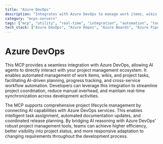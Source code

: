 ```yaml
---
title: "Azure DevOps"
description: "Integrates with Azure DevOps to manage work items, wikis, and project tasks, enabling AI-driven project management and automation."
category: "mcps-servers"
tags: ["mcp", "utility", "real-time", "integration", "automation", "tools"]
tech_stack: ["Azure DevOps", "Azure Repos", "Azure Boards", "Azure Pipelines", "Azure Artifacts"]
---
```


# Azure DevOps

This MCP provides a seamless integration with Azure DevOps, allowing AI agents to directly interact with your project management ecosystem. It enables automated management of work items, wikis, and project tasks, facilitating AI-driven planning, progress tracking, and cross-service workflow automation. Developers can leverage this integration to streamline project coordination, reduce manual overhead, and maintain real-time synchronization across development activities.

The MCP supports comprehensive project lifecycle management by connecting AI capabilities with Azure DevOps services. This enables intelligent task assignment, automated documentation updates, and coordinated release planning. By bridging AI reasoning with Azure DevOps' robust project management tools, teams can achieve higher efficiency, better visibility into project status, and more responsive adaptation to changing requirements throughout the development process.
